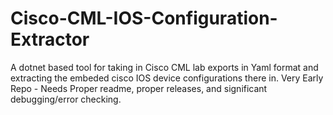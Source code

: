# Cisco-CML-IOS-Configuration-Extractor
A dotnet based tool for taking in Cisco CML lab exports in Yaml format and extracting the embeded cisco IOS device configurations there in.
Very Early Repo - Needs Proper readme, proper releases, and significant debugging/error checking. 
